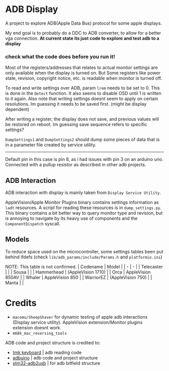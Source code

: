 # ADB Display

A project to explore ADB(Apple Data Bus) protocol for some apple displays.

My end goal is to probably do a DDC to ADB converter, to allow for a better vga connection.
**At current state its just code to explore and test adb to a display**

### **check what the code does before you run it!**

Most of the registers/addresses that relates to actual monitor settings are only available when the display is turned on. But Some registers like power state, revision, copyright notice, etc. is readable when monitor is turned off.

To read and write settings over ADB, param `lrem` needs to be set to 0. This is done in the `Detect` function. It also seems to disable OSD until 1 is written to it again. 
Also note that writing settings doesnt seem to apply on certain resolutions. Im guessing it needs to be saved first. (might be display dependent) 

After writing a register, the display does not save, and previous values will be restored on reboot.
Im guessing save sequence refers to specific settings?

`DumpSettings1` and `DumpSettings2` should dump some pieces of data that is in a parameter file created by service utility. 

***

Default pin in this case is pin 8, as i had issues with pin 3 on an arduino uno.
Connected with a pullup resistor as described in other adb projects.



## ADB Interaction

ADB interaction with display is mainly taken from `Display Service Utility`. 

AppleVision/Apple Monitor Plugins binary contains settings information as `ladt` resources. A script for reading these resources is in `dump_settings.py`. 
This binary contains a bit better way to query monitor type and revision, but is annoying to navigate by its heavy use of components and the `ComponentDispatch` syscall.


## Models

To reduce space used on the microcontroller, some settings tables been put behind ifdefs (check `lib/adb_params/include/Params.h` and `platformio.ini`)


NOTE: This table is not confirmed. 
| Codename 		| Model 				|
| - 			| - 					|
| Telecaster 	| 	 					|
| Sousa 		|  						|
| Hammerhead 	| (AppleVision 1710)	|
| Orca 			| AppleVision 850AV 	|
| Whaler 		| AppleVision 850 		|
| WarriorEZ 	| (AppleVision 750)		|
| Manta		 	| 	 					|


# Credits

- `macemu/SheepShaver` for dynamic testing of apple adb interactions (Display service utility). AppleVision extension/Monitor plugins extension doesnt work.
- `m68k_mac_reversing_tools`


ADB code and project structure is credited to:
- [tmk keyboard](https://github.com/tmk/tmk_keyboard/blob/master/tmk_core/protocol/adb.c) | adb reading code
- [adbuino](https://github.com/akuker/adbuino) | adb code and project structure
- [stm32-adb2usb](https://github.com/szymonlopaciuk/stm32-adb2usb/blob/main/src/adb_structures.h) | for adb bitfield structure
